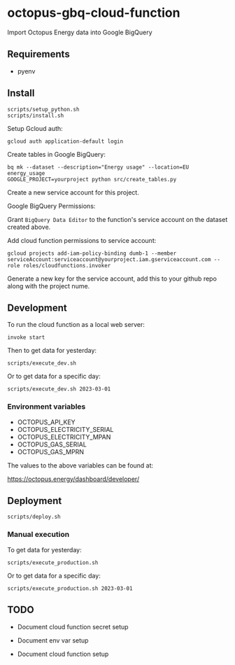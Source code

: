 # octopus-gbq-cloud-function
Import Octopus Energy data into Google BigQuery

## Requirements

* pyenv

## Install

```
scripts/setup_python.sh
scripts/install.sh
```

Setup Gcloud auth:

```
gcloud auth application-default login
```

Create tables in Google BigQuery:

```
bq mk --dataset --description="Energy usage" --location=EU energy_usage
GOOGLE_PROJECT=yourproject python src/create_tables.py
```

Create a new service account for this project.

Google BigQuery Permissions:

Grant `BigQuery Data Editor` to the function's service account on the dataset created above.

Add cloud function permissions to service account:

```
gcloud projects add-iam-policy-binding dumb-1 --member serviceAccount:serviceaccount@yourproject.iam.gserviceaccount.com --role roles/cloudfunctions.invoker
```

Generate a new key for the service account, add this to your github repo along with the project nume.


## Development

To run the cloud function as a local web server:

```
invoke start
```

Then to get data for yesterday:

```
scripts/execute_dev.sh
```

Or to get data for a specific day:

```
scripts/execute_dev.sh 2023-03-01
```

### Environment variables

* OCTOPUS_API_KEY
* OCTOPUS_ELECTRICITY_SERIAL
* OCTOPUS_ELECTRICITY_MPAN
* OCTOPUS_GAS_SERIAL
* OCTOPUS_GAS_MPRN

The values to the above variables can be found at:

https://octopus.energy/dashboard/developer/

## Deployment

```
scripts/deploy.sh
```

### Manual execution

To get data for yesterday:

```
scripts/execute_production.sh
```

Or to get data for a specific day:

```
scripts/execute_production.sh 2023-03-01
```

## TODO

* Document cloud function secret setup

* Document env var setup

* Document cloud function setup


